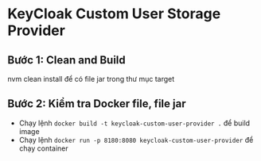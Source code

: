 # KeyCloak Custom User Storage Provider

## Bước 1: Clean and Build
nvm clean install để có file jar trong thư mục target

## Bước 2: Kiểm tra Docker file, file jar
- Chạy lệnh `docker build -t keycloak-custom-user-provider .` để build image
- Chạy lệnh `docker run -p 8180:8080 keycloak-custom-user-provider` để chạy container